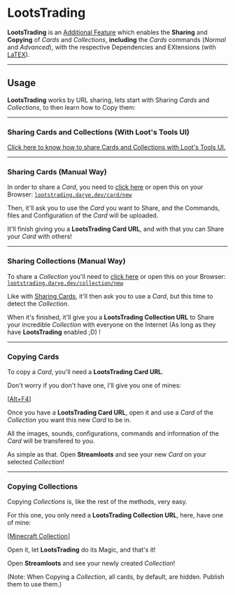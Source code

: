 # LootsTrading

**LootsTrading** is an [Additional Feature](../) which enables the **Sharing** and **Copying** of *Cards* and *Collections*, **including** the *Cards* commands (*Normal* and *Advanced*), with the respective Dependencies and EXtensions (with [LaTEX](../../additionalFeatures/latex)).

---

## Usage

**LootsTrading** works by URL sharing, lets start with Sharing *Cards* and *Collections*, to then learn how to Copy them:

---

### Sharing Cards and Collections (With Loot's Tools UI)

[Click here to know how to share Cards and Collections with Loot's Tools UI.](../../lootsToolsUI.md#lootstrading)

---

### Sharing Cards (Manual Way)

In order to share a *Card*, you need to [click here](https://lootstrading.darye.dev/card/new) or open this on your Browser: [```lootstrading.darye.dev/card/new```](https://lootstrading.darye.dev/card/new)

Then, it'll ask you to use the *Card* you want to Share, and the Commands, files and Configuration of the *Card* will be uploaded.

It'll finish giving you a **LootsTrading Card URL**, and with that you can Share your *Card* with others!

---

### Sharing Collections (Manual Way)

To share a *Collection* you'll need to [click here](https://lootstrading.darye.dev/collection/new) or open this on your Browser: [```lootstrading.darye.dev/collection/new```](https://lootstrading.darye.dev/collection/new)

Like with [Sharing Cards](#sharing-cards), it'll then ask you to use a *Card*, but this time to detect the *Collection*. 

When it's finished, it'll give you a **LootsTrading Collection URL** to Share your incredible *Collection* with everyone on the Internet (As long as they have **LootsTrading** enabled ;D) !

---

### Copying Cards

To copy a *Card*, you'll need a **LootsTrading Card URL**. 

Don't worry if you don't have one, I'll give you one of mines: 

[[Alt+F4](https://lootstrading.darye.dev/card/5fb7e18069cff0003945a512)]

Once you have a **LootsTrading Card URL**, open it and use a *Card* of the *Collection* you want this new *Card* to be in.

All the images, sounds, configurations, commands and information of the *Card* will be transfered to you.

As simple as that. Open **Streamloots** and see your new *Card* on your selected *Collection*! 

---

### Copying Collections

Copying *Collections* is, like the rest of the methods, very easy.

For this one, you only need a **LootsTrading Collection URL**, here, have one of mine: 

[[Minecraft Collection](lootstrading.darye.dev/collection/5fa6b8cfc365890037cce144)]

Open it, let **LootsTrading** do its Magic, and that's it! 

Open **Streamloots** and see your newly created *Collection*! 

(Note: When Copying a *Collection*, all cards, by default, are hidden. Publish them to use them.)

